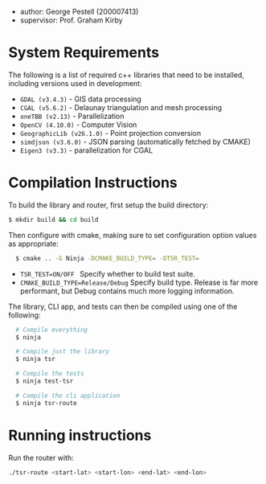 - author: George Pestell (200007413)
- supervisor: Prof. Graham Kirby

# System Requirements

The following is a list of required c++ libraries that need to be installed, including versions used in development:

- `GDAL (v3.4.3)` - GIS data processing
- `CGAL (v5.6.2)` - Delaunay triangulation and mesh processing
- `oneTBB (v2.13)` - Parallelization
- `OpenCV (4.10.0)` - Computer Vision
- `GeographicLib (v26.1.0)` - Point projection conversion
- `simdjson (v3.6.0)` - JSON parsing (automatically fetched by CMAKE)
- `Eigen3 (v3.3)` - parallelization for CGAL

# Compilation Instructions

To build the library and router, first setup the build directory:

```bash
$ mkdir build && cd build
```

Then configure with cmake, making sure to set configuration option values as appropriate:

```bash
  $ cmake .. -G Ninja -DCMAKE_BUILD_TYPE= -DTSR_TEST=
```

- `TSR_TEST=ON/OFF `
  Specify whether to build test suite.
- `CMAKE_BUILD_TYPE=Release/Debug`
  Specify build type. Release is far more performant, but Debug contains much more logging information.

The library, CLI app, and tests can then be compiled using one of the following:

```bash
  # Compile everything
  $ ninja

  # Compile just the library
  $ ninja tsr

  # Compile the tests
  $ ninja test-tsr

  # Compile the cli application
  $ ninja tsr-route
```

# Running instructions

Run the router with:

```bash
./tsr-route <start-lat> <start-lon> <end-lat> <end-lon>
```
